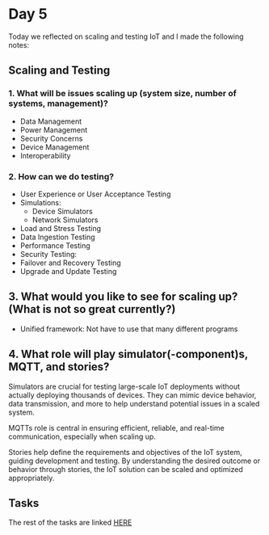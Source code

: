 # Day 5
Today we reflected on scaling and testing IoT and I made the following notes:
## Scaling and Testing
### 1. What will be issues scaling up (system size, number of systems, management)?
* Data Management
* Power Management
* Security Concerns
* Device Management
* Interoperability 

### 2. How can we do testing?
* User Experience or User Acceptance Testing
* Simulations:
  * Device Simulators
  * Network Simulators
* Load and Stress Testing
* Data Ingestion Testing
* Performance Testing
* Security Testing:
* Failover and Recovery Testing
* Upgrade and Update Testing

## 3. What would you like to see for scaling up? (What is not so great currently?)
* Unified framework: Not have to use that many different programs

## 4. What role will play simulator(-component)s, MQTT, and stories?
Simulators are crucial for testing large-scale IoT deployments without actually deploying thousands of devices. They can mimic device behavior, data transmission, and more to help understand potential issues in a scaled system.

MQTTs role is central in ensuring efficient, reliable, and real-time communication, especially when scaling up.

Stories help define the requirements and objectives of the IoT system, guiding development and testing. By understanding the desired outcome or behavior through stories, the IoT solution can be scaled and optimized appropriately.
## Tasks
The rest of the tasks are linked [HERE](/Cristina/LabRecords/LabRecord05.md)
